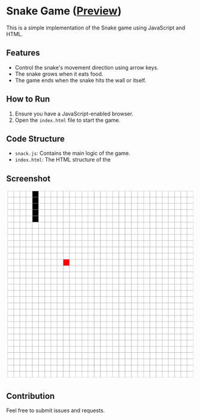 # Snake Game ([Preview](qiming-liu.github.io/Snack/index.html))

This is a simple implementation of the Snake game using JavaScript and HTML.

## Features

- Control the snake's movement direction using arrow keys.
- The snake grows when it eats food.
- The game ends when the snake hits the wall or itself.

## How to Run

1. Ensure you have a JavaScript-enabled browser.
2. Open the `index.html` file to start the game.

## Code Structure

- `snack.js`: Contains the main logic of the game.
- `index.html`: The HTML structure of the

## Screenshot

![Game Screenshot](image.png)

## Contribution

Feel free to submit issues and requests.
